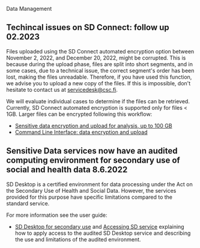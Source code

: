  Data Management


## Techincal issues on SD Connect: follow up 02.2023

Files uploaded using the SD Connect automated encryption option between November 2, 2022, and December 20, 2022, might be corrupted. This is because during the upload phase, files are split into short segments, and in some cases, due to a technical issue, the correct segment's order has been lost, making the files unreadable. Therefore, if you have used this function, we advise you to upload a new copy of the files. If this is impossible, don't hesitate to contact us at servicedesk@csc.fi. 

We will evaluate individual cases to determine if the files can be retrieved. Currently, SD Connect automated encryption is supported only for files < 1GB. 
Larger files can be encrypted following this workflow:

* [Sensitive data encryption and upload for analysis, up to 100 GB](../../data/sensitive-data/sd_connect.md#sensitive-data-encryption-and-upload-for-analysis-up-to-100-gb)
* [Command Line Interface: data encryption and upload](../..data/sensitive-data/sd_connect.md#command-line-interface-data-encryption-and-upload)


## Sensitive Data services now have an audited computing environment for secondary use of social and health data 8.6.2022

SD Desktop is a certified environment for data processing under the Act on the Secondary Use of Health and Social Data. However, the services provided for this purpose have specific limitations compared to the standard service.

For more information see the user guide:

* [SD Desktop for secondary use](../../data/sensitive-data/sd-desktop-audited.md) and [Accessing SD service](../../data/sensitive-data/sd-access.md) explaining how to apply access to the audited SD Desktop service and describing the use and limitations of the audited environment.


